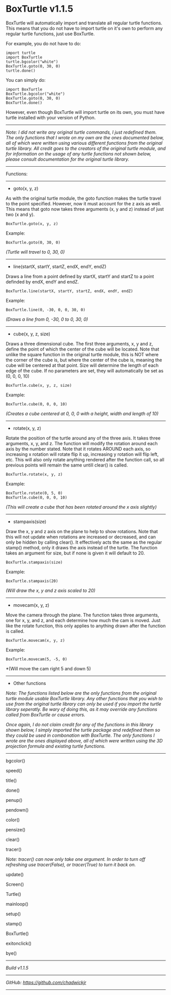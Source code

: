 # BoxTurtle v1.1.5

BoxTurtle will automatically import and translate all regular turtle functions. This means that you do not have to import turtle on it's own to perform any regular turtle functions, just use BoxTurtle.

For example, you do not have to do:

    import turtle
    import BoxTurtle
    turtle.bgcolor("white")
    BoxTurtle.goto(0, 30, 0)
    turtle.done()

You can simply do:

    import BoxTurtle
    BoxTurtle.bgcolor("white")
    BoxTurtle.goto(0, 30, 0)
    BoxTurtle.done()

However, even though BoxTurtle will import turtle on its own, you must have turtle installed with your version of Python.

---

*Note: I did not write any original turtle commands, I just redefined them. The only functions that I wrote on my own are the ones documented below, all of which were written using various different functions from the original turtle library. All credit goes to the creators of the original turtle module, and for information on the usage of any turtle functions not shown below, please consult documentation for the original turtle library.*

---

Functions:

---

- goto(x, y, z)

As with the original turtle module, the goto function makes the turtle travel to the point specified. However, now it must account for the z axis as well. This means that goto now takes three arguments (x, y and z) instead of just two (x and y).

    BoxTurtle.goto(x, y, z)

Example:

    BoxTurtle.goto(0, 30, 0)

*(Turtle will travel to 0, 30, 0)*

---

- line(startX, startY, startZ, endX, endY, endZ)

Draws a line from a point defined by startX, startY and startZ to a point definded by endX, endY and endZ.

    BoxTurtle.line(startX, startY, startZ, endX, endY, endZ)

Example:

    BoxTurtle.line(0, -30, 0, 0, 30, 0)

*(Draws a line from 0, -30, 0 to 0, 30, 0)*

---

- cube(x, y, z, size)

Draws a three dimensional cube. The first three arguments, x, y and z, define the point of which the center of the cube will be located. Note that unlike the square function in the original turtle module, this is NOT where the corner of the cube is, but where the center of the cube is, meaning the cube will be centered at that point. Size will determine the length of each edge of the cube. If no parameters are set, they will automatically be set as (0, 0, 0, 10)

    BoxTurtle.cube(x, y, z, size)

Example:

    BoxTurtle.cube(0, 0, 0, 10)

*(Creates a cube centered at 0, 0, 0 with a height, width and length of 10)*

---

- rotate(x, y, z)

Rotate the position of the turtle around any of the three axis. It takes three arguments, x, y, and z. The function will modify the rotation around each axis by the number stated. Note that it rotates AROUND each axis, so increasing x rotation will rotate flip it up, increasing y rotation will flip left, etc. This will also only rotate anything rendered after the function call, so all previous points will remain the same untill clear() is called.

    BoxTurtle.rotate(x, y, z)

Example:

    BoxTurtle.rotate(0, 5, 0)
    BoxTurtle.cube(0, 0, 0, 10)

*(This will create a cube that has been rotated around the x axis slightly)*

---

- stampaxis(size)

Draw the x, y and z axis on the plane to help to show rotations. Note that this will not update when rotations are increased or decreased, and can only be hidden by calling clear(). It effectively acts the same as the regular stamp() method, only it draws the axis instead of the turtle. The function takes an argument for size, but if none is given it will default to 20.

    BoxTurtle.stampaxis(size)

Example:

    BoxTurtle.stampaxis(20)

*(Will draw the x, y and z axis scaled to 20)*

---

- movecam(x, y, z)

Move the camera through the plane. The function takes three arguments, one for x, y, and z, and each determine how much the cam is moved. Just like the rotate function, this only applies to anything drawn after the function is called.

    BoxTurtle.movecam(x, y, z)

Example:

    BoxTurtle.movecam(5, -5, 0)

*(Will move the cam right 5 and down 5)

---

- Other functions

*Note: The functions listed below are the only functions from the original turtle module usable BoxTurtle library. Any other functions that you wish to use from the original turtle library can only be used if you import the turtle library seperatly. Be wary of doing this, as it may override any functions called from BoxTurtle or cause errors.*

*Once again, I do not claim credit for any of the functions in this library shown below, I simply imported the turtle package and redefined them so they could be used in combonation with BoxTurtle. The only functions I wrote are the ones displayed above, all of which were written using the 3D projection formula and existing turtle functions.*

---

bgcolor()

speed()

title()

done()

penup()

pendown()

color()

pensize()

clear()

tracer()

*Note: tracer() can now only take one argument. In order to turn off refreshing use tracer(False), or tracer(True) to turn it back on.*

update()

Screen()

Turtle()

mainloop()

setup()

stamp()

BoxTurtle()

exitonclick()

bye()

---

*Build v1.1.5*

---

*GitHub: https://github.com/chadwickjr*

---